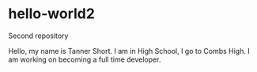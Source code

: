 # hello-world2
Second repository

Hello, my name is Tanner Short. I am in High School, I go to Combs High. I am working on becoming a full time developer. 
